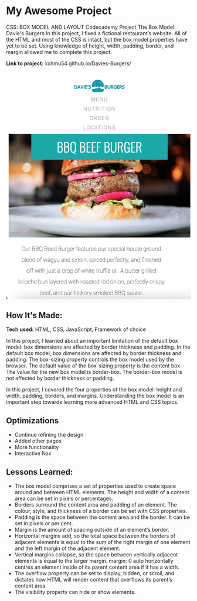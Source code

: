 # My Awesome Project

CSS: BOX MODEL AND LAYOUT Codecademy Project
The Box Model: Davie's Burgers
In this project, I fixed a fictional restaurant’s website. All of the HTML and most of the CSS is intact, but the box model properties have yet to be set. Using knowledge of height, width, padding, border, and margin allowed me to complete this project.

**Link to project:** xxhmu54.github.io/Davies-Burgers/

<!-- <img src="./assests/Davies.png" /> -->

![alt tag](./assests/Davies.png)

## How It's Made:

**Tech used:** HTML, CSS, JavaScript, Framework of choice

In this project, I learned about an important limitation of the default box model: box dimensions are affected by border thickness and padding. In the default box model, box dimensions are affected by border thickness and padding. The box-sizing property controls the box model used by the browser. The default value of the box-sizing property is the content box. The value for the new box model is border-box. The border-box model is not affected by border thickness or padding.

In this project, I covered the four properties of the box model: height and width, padding, borders, and margins. Understanding the box model is an important step towards learning more advanced HTML and CSS topics.

## Optimizations

- Continue refining the design
- Added other pages
- More functionality
- Interactive Nav

## Lessons Learned:

- The box model comprises a set of properties used to create space around and between HTML elements.
  The height and width of a content area can be set in pixels or percentages.
- Borders surround the content area and padding of an element. The colour, style, and thickness of a border can be set with CSS properties.
- Padding is the space between the content area and the border. It can be set in pixels or per cent.
- Margin is the amount of spacing outside of an element’s border.
- Horizontal margins add, so the total space between the borders of adjacent elements is equal to the sum of the right margin of one element and the left margin of the adjacent element.
- Vertical margins collapse, so the space between vertically adjacent elements is equal to the larger margin.
  margin: 0 auto horizontally centres an element inside of its parent content area if it has a width.
- The overflow property can be set to display, hidden, or scroll, and dictates how HTML will render content that overflows its parent’s content area.
- The visibility property can hide or show elements.
